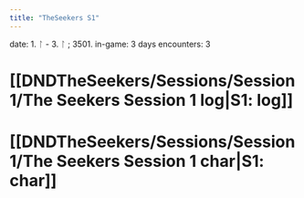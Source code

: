 ```yaml
---
title: "TheSeekers S1"
---
```

date: 1. ᛚ - 3. ᛚ ; 3501. 
in-game:  3 days
encounters: 3
# [[DNDTheSeekers/Sessions/Session 1/The Seekers Session 1 log|S1: log]]
# [[DNDTheSeekers/Sessions/Session 1/The Seekers Session 1 char|S1: char]]
